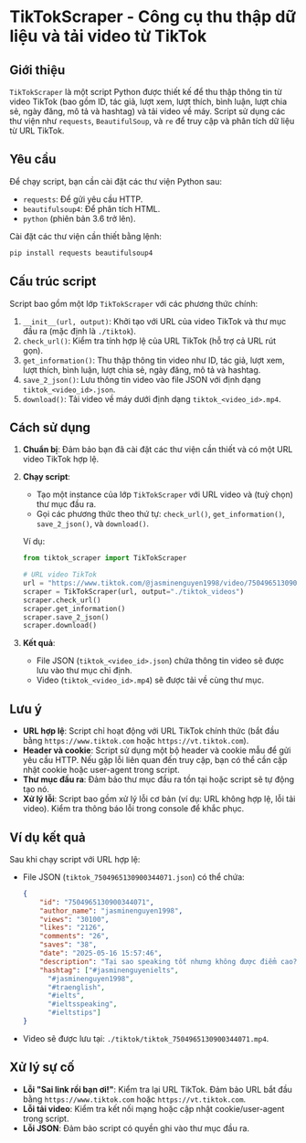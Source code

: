 # TikTokScraper - Công cụ thu thập dữ liệu và tải video từ TikTok

## Giới thiệu
`TikTokScraper` là một script Python được thiết kế để thu thập thông tin từ video TikTok (bao gồm ID, tác giả, lượt xem, lượt thích, bình luận, lượt chia sẻ, ngày đăng, mô tả và hashtag) và tải video về máy. Script sử dụng các thư viện như `requests`, `BeautifulSoup`, và `re` để truy cập và phân tích dữ liệu từ URL TikTok.

## Yêu cầu
Để chạy script, bạn cần cài đặt các thư viện Python sau:
- `requests`: Để gửi yêu cầu HTTP.
- `beautifulsoup4`: Để phân tích HTML.
- `python` (phiên bản 3.6 trở lên).

Cài đặt các thư viện cần thiết bằng lệnh:

```bash
pip install requests beautifulsoup4
```

## Cấu trúc script
Script bao gồm một lớp `TikTokScraper` với các phương thức chính:
1. `__init__(url, output)`: Khởi tạo với URL của video TikTok và thư mục đầu ra (mặc định là `./tiktok`).
2. `check_url()`: Kiểm tra tính hợp lệ của URL TikTok (hỗ trợ cả URL rút gọn).
3. `get_information()`: Thu thập thông tin video như ID, tác giả, lượt xem, lượt thích, bình luận, lượt chia sẻ, ngày đăng, mô tả và hashtag.
4. `save_2_json()`: Lưu thông tin video vào file JSON với định dạng `tiktok_<video_id>.json`.
5. `download()`: Tải video về máy dưới định dạng `tiktok_<video_id>.mp4`.


## Cách sử dụng
1. **Chuẩn bị**: Đảm bảo bạn đã cài đặt các thư viện cần thiết và có một URL video TikTok hợp lệ.
2. **Chạy script**:
   - Tạo một instance của lớp `TikTokScraper` với URL video và (tuỳ chọn) thư mục đầu ra.
   - Gọi các phương thức theo thứ tự: `check_url()`, `get_information()`, `save_2_json()`, và `download()`.

   Ví dụ:
   ```python
   from tiktok_scraper import TikTokScraper

   # URL video TikTok
   url = "https://www.tiktok.com/@jasminenguyen1998/video/7504965130900344071"
   scraper = TikTokScraper(url, output="./tiktok_videos")
   scraper.check_url()
   scraper.get_information()
   scraper.save_2_json()
   scraper.download()
   ```

3. **Kết quả**:
   - File JSON (`tiktok_<video_id>.json`) chứa thông tin video sẽ được lưu vào thư mục chỉ định.
   - Video (`tiktok_<video_id>.mp4`) sẽ được tải về cùng thư mục.

## Lưu ý
- **URL hợp lệ**: Script chỉ hoạt động với URL TikTok chính thức (bắt đầu bằng `https://www.tiktok.com` hoặc `https://vt.tiktok.com`).
- **Header và cookie**: Script sử dụng một bộ header và cookie mẫu để gửi yêu cầu HTTP. Nếu gặp lỗi liên quan đến truy cập, bạn có thể cần cập nhật cookie hoặc user-agent trong script.
- **Thư mục đầu ra**: Đảm bảo thư mục đầu ra tồn tại hoặc script sẽ tự động tạo nó.
- **Xử lý lỗi**: Script bao gồm xử lý lỗi cơ bản (ví dụ: URL không hợp lệ, lỗi tải video). Kiểm tra thông báo lỗi trong console để khắc phục.

## Ví dụ kết quả
Sau khi chạy script với URL hợp lệ:
- File JSON (`tiktok_7504965130900344071.json`) có thể chứa:
  ```json
  {
      "id": "7504965130900344071",
      "author_name": "jasminenguyen1998",
      "views": "30100",
      "likes": "2126",
      "comments": "26",
      "saves": "38",
      "date": "2025-05-16 15:57:46",
      "description": "Tại sao speaking tốt nhưng không được điểm cao?",
      "hashtag": ["#jasminenguyenielts",
        "#jasminenguyen1998",
        "#traenglish",
        "#ielts",
        "#ieltsspeaking",
        "#ieltstips"]
  }
  ```
- Video sẽ được lưu tại: `./tiktok/tiktok_7504965130900344071.mp4`.

## Xử lý sự cố
- **Lỗi "Sai link rồi bạn ơi!"**: Kiểm tra lại URL TikTok. Đảm bảo URL bắt đầu bằng `https://www.tiktok.com` hoặc `https://vt.tiktok.com`.
- **Lỗi tải video**: Kiểm tra kết nối mạng hoặc cập nhật cookie/user-agent trong script.
- **Lỗi JSON**: Đảm bảo script có quyền ghi vào thư mục đầu ra.
